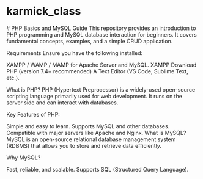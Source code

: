 ﻿# karmick_class

﻿# PHP Basics and MySQL Guide
This repository provides an introduction to PHP programming and MySQL database interaction for beginners. It covers fundamental concepts, examples, and a simple CRUD application.

Requirements
Ensure you have the following installed:

XAMPP / WAMP / MAMP for Apache Server and MySQL.
XAMPP Download
PHP (version 7.4+ recommended)
A Text Editor (VS Code, Sublime Text, etc.).

What is PHP?
PHP (Hypertext Preprocessor) is a widely-used open-source scripting language primarily used for web development. It runs on the server side and can interact with databases.

Key Features of PHP:

Simple and easy to learn.
Supports MySQL and other databases.
Compatible with major servers like Apache and Nginx.
What is MySQL?
MySQL is an open-source relational database management system (RDBMS) that allows you to store and retrieve data efficiently.

Why MySQL?

Fast, reliable, and scalable.
Supports SQL (Structured Query Language).
